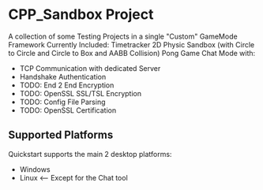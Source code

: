 # CPP_Sandbox Project
A collection of some Testing Projects in a single "Custom" GameMode Framework
Currently Included:
Timetracker
2D Physic Sandbox (with Circle to Circle and Circle to Box and AABB Collision)
Pong Game
Chat Mode with:
* TCP Communication with dedicated Server
* Handshake Authentication
* TODO: End 2 End Encryption
* TODO: OpenSSL SSL/TSL Encryption
* TODO: Config File Parsing
* TODO: OpenSSL Certification
## Supported Platforms
Quickstart supports the main 2 desktop platforms:
* Windows
* Linux <-- Except for the Chat tool
